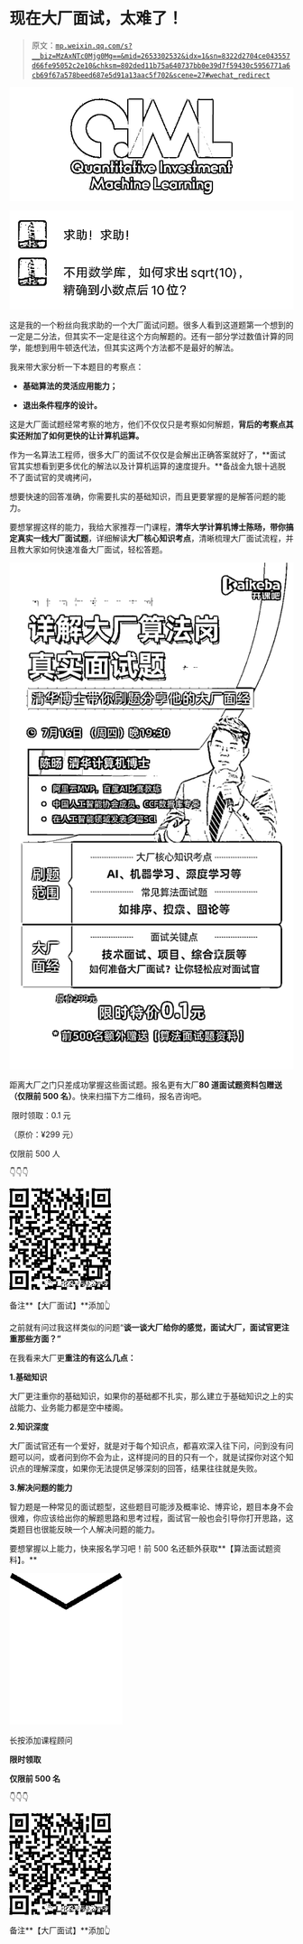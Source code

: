 # 现在大厂面试，太难了！

> 原文：[`mp.weixin.qq.com/s?__biz=MzAxNTc0Mjg0Mg==&mid=2653302532&idx=1&sn=8322d2704ce043557d66fe95052c2e10&chksm=802ded11b75a640737bb0e39d7f59430c5956771a6cb69f67a578beed687e5d91a13aac5f702&scene=27#wechat_redirect`](http://mp.weixin.qq.com/s?__biz=MzAxNTc0Mjg0Mg==&mid=2653302532&idx=1&sn=8322d2704ce043557d66fe95052c2e10&chksm=802ded11b75a640737bb0e39d7f59430c5956771a6cb69f67a578beed687e5d91a13aac5f702&scene=27#wechat_redirect)

![](img/52530653e2ddbe651074f55a77bb8d3c.png)

![](img/27dc28d6a8f4900f46dbf369a1bcadbe.png)

这是我的一个粉丝向我求助的一个大厂面试问题。很多人看到这道题第一个想到的一定是二分法，但其实不一定是往这个方向解题的。还有一部分学过数值计算的同学，能想到用牛顿迭代法，但其实这两个方法都不是最好的解法。

我来带大家分析一下本题目的考察点：

*   **基础算法的灵活应用能力；**

*   **退出条件程序的设计。**

这是大厂面试题经常考察的地方，他们不仅仅只是考察如何解题，**背后的考察点其实还附加了如何更快的让计算机运算。**

作为一名算法工程师，很多大厂的面试不仅仅是会解出正确答案就好了，**面试官其实想看到更多优化的解法以及计算机运算的速度提升。**备战金九银十逃脱不了面试官的灵魂拷问，

想要快速的回答准确，你需要扎实的基础知识，而且更要掌握的是解答问题的能力。

要想掌握这样的能力，我给大家推荐一门课程，**清华大学计算机博士陈旸，带你搞定真实一线大厂面试题**，详细解读**大厂核心知识考点**，清晰梳理大厂面试流程，并且教大家如何快速准备大厂面试，轻松答题。

![](img/e1d5ef4ffcf19ec391c895b5c4a7076e.png)

距离大厂之门只差成功掌握这些面试题。报名更有大厂**80 道面试题资料包赠送（仅限前 500 名）**。快来扫描下方二维码，报名咨询吧。

 限时领取：0.1 元

（原价：¥299 元）

仅限前 500 人

👇👇👇

![](img/7e39bca0c1bc9aaa375856514d54f1a3.png)

备注**【大厂面试】**添加👆

之前就有问过我这样类似的问题“**谈一谈大厂给你的感觉，面试大厂，面试官更注重那些方面？”**

在我看来大厂更**重注的有这么几点：**

**1.基础知识**

大厂更注重你的基础知识，如果你的基础都不扎实，那么建立于基础知识之上的实战能力、业务能力都是空中楼阁。

**2.知识深度**

大厂面试官还有一个爱好，就是对于每个知识点，都喜欢深入往下问，问到没有问题可以问，或者问到你不会为止，这样提问的目的只有一个，就是试探你对这个知识点的理解深度，如果你无法提供足够深刻的回答，结果往往就是失败。

**3.解决问题的能力**

智力题是一种常见的面试题型，这些题目可能涉及概率论、博弈论，题目本身不会很难，你应该给出你的解题思路和思考过程，面试官一般也会引导你打开思路，这类题目也很能反映一个人解决问题的能力。

要想掌握以上能力，快来报名学习吧！前 500 名还额外获取**【算法面试题资料】。**

![](img/859bba5c3615b4aaf78682e9522acdb3.png)

长按添加课程顾问

**限时领取**

**仅限前 500 名**

👇👇👇

![](img/7e39bca0c1bc9aaa375856514d54f1a3.png)

备注**【大厂面试】**添加👆